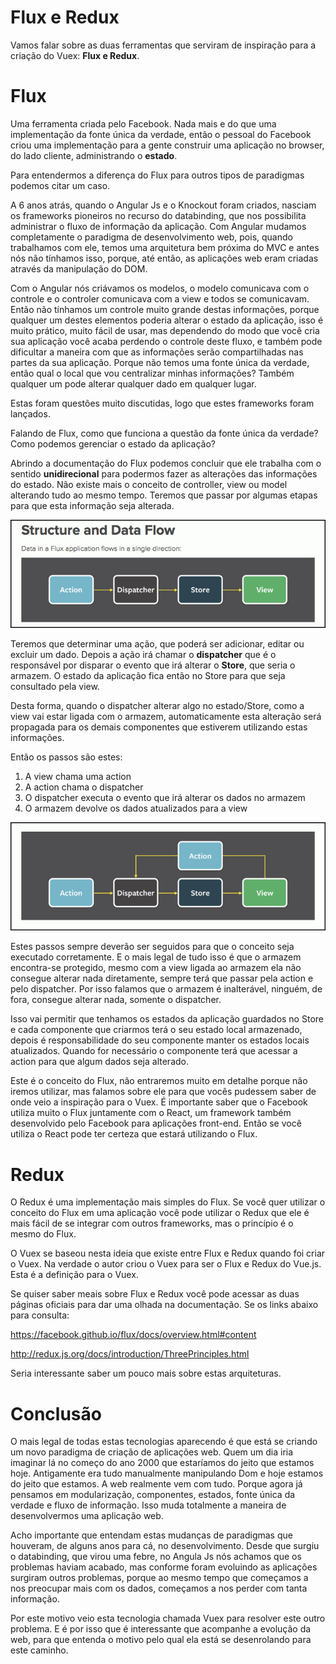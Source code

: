 # Flux e Redux

Vamos falar sobre as duas ferramentas que serviram de inspiração para a criação do Vuex: **Flux e Redux**.

# Flux

Uma ferramenta criada pelo Facebook. Nada mais e do que uma implementação da fonte única da verdade, então o pessoal do Facebook criou uma implementação para a gente construir uma aplicação no browser, do lado cliente, administrando o **estado**.

Para entendermos a diferença do Flux para outros tipos de paradigmas podemos citar um caso.

A 6 anos atrás, quando o Angular Js e o Knockout foram criados, nasciam os frameworks pioneiros no recurso do databinding, que nos possibilita administrar o fluxo de informação da aplicação. Com Angular mudamos completamente o paradigma de desenvolvimento web, pois, quando trabalhamos com ele, temos uma arquitetura bem próxima do MVC e antes nós não tínhamos isso, porque, até então, as aplicações web eram criadas através da manipulação do DOM.

Com o Angular nós criávamos os modelos, o modelo comunicava com o controle e o controler comunicava com a view e todos se comunicavam. Então não tínhamos um controle muito grande destas informações, porque qualquer um destes elementos poderia alterar o estado da aplicação, isso é muito prático, muito fácil de usar, mas dependendo do modo que você cria sua aplicação você acaba perdendo o controle deste fluxo, e também pode dificultar a maneira com que as informações serão compartilhadas nas partes da sua aplicação. Porque não temos uma fonte única da verdade, então qual o local que vou centralizar minhas informações? Também qualquer um pode alterar qualquer dado em qualquer lugar.

Estas foram questões muito discutidas, logo que estes frameworks foram lançados.

Falando de Flux, como que funciona a questão da fonte única da verdade? Como podemos gerenciar o estado da aplicação?

Abrindo a documentação do Flux podemos concluir que ele trabalha com o sentido **unidirecional** para podermos fazer as alterações das informações do estado. Não existe mais o conceito de controller, view ou model alterando tudo ao mesmo tempo. Teremos que passar por algumas etapas para que esta informação seja alterada.

![structure_flux](./images/structure_flux.png "structure_flux")

Teremos que determinar uma ação, que poderá ser adicionar, editar ou excluir um dado. Depois a ação irá chamar o **dispatcher** que é o responsável por disparar o evento que irá alterar o **Store**, que seria o armazem. O estado da aplicação fica então no Store para que seja consultado pela view.

Desta forma, quando o dispatcher alterar algo no estado/Store, como a view vai estar ligada com o armazem, automaticamente esta alteração será propagada para os demais componentes que estiverem utilizando estas informações.

Então os passos são estes:

1. A view chama uma action
2. A action chama o dispatcher
3. O dispatcher executa o evento que irá alterar os dados no armazem
4. O armazem devolve os dados atualizados para a view

![structure_flux_view](./images/structure_flux_view.png "structure_flux_view")

Estes passos sempre deverão ser seguidos para que o conceito seja executado corretamente. E o mais legal de tudo isso é que o armazem encontra-se protegido, mesmo com a view ligada ao armazem ela não consegue alterar nada diretamente, sempre terá que passar pela action e pelo dispatcher. Por isso falamos que o armazem é inalterável, ninguém, de fora, consegue alterar nada, somente o dispatcher.

Isso vai permitir que tenhamos os estados da aplicação guardados no Store e cada componente que criarmos terá o seu estado local armazenado, depois é responsabilidade do seu componente manter os estados locais atualizados. Quando for necessário o componente terá que acessar a action para que algum dados seja alterado.

Este é o conceito do Flux, não entraremos muito em detalhe porque não iremos utilizar, mas falamos sobre ele para que vocês pudessem saber de onde veio a inspiração para o Vuex. É importante saber que o Facebook utiliza muito o Flux juntamente com o React, um framework também desenvolvido pelo Facebook para aplicações front-end. Então se você utiliza o React pode ter certeza que estará utilizando o Flux.

# Redux

O Redux é uma implementação mais simples do Flux. Se você quer utilizar o conceito do Flux em uma aplicação você pode utilizar o Redux que ele é mais fácil de se integrar com outros frameworks, mas o princípio é o mesmo do Flux.

O Vuex se baseou nesta ideia que existe entre Flux e Redux quando foi criar o Vuex. Na verdade o autor criou o Vuex para ser o Flux e Redux do Vue.js. Esta é a definição para o Vuex.

Se quiser saber meais sobre Flux e Redux você pode acessar as duas páginas oficiais para dar uma olhada na documentação. Se os links abaixo para consulta:

<https://facebook.github.io/flux/docs/overview.html#content>

<http://redux.js.org/docs/introduction/ThreePrinciples.html>

Seria interessante saber um pouco mais sobre estas arquiteturas.

# Conclusão

O mais legal de todas estas tecnologias aparecendo é que está se criando um novo paradigma de criação de aplicações web. Quem um dia iria imaginar lá no começo do ano 2000 que estaríamos do jeito que estamos hoje. Antigamente era tudo manualmente manipulando Dom e hoje estamos do jeito que estamos. A web realmente vem com tudo. Porque agora já pensamos em modularização, componentes, estados, fonte única da verdade e fluxo de informação. Isso muda totalmente a maneira de desenvolvermos uma aplicação web.

Acho importante que entendam estas mudanças de paradigmas que houveram, de alguns anos para cá, no desenvolvimento. Desde que surgiu o databinding, que virou uma febre, no Angula Js nós achamos que os problemas haviam acabado, mas conforme foram evoluindo as aplicações surgiram outros problemas, porque ao mesmo tempo que começamos a nos preocupar mais com os dados, começamos a nos perder com tanta informação.

Por este motivo veio esta tecnologia chamada Vuex para resolver este outro problema. E é por isso que é interessante que acompanhe a evolução da web, para que entenda o motivo pelo qual ela está se desenrolando para este caminho.
